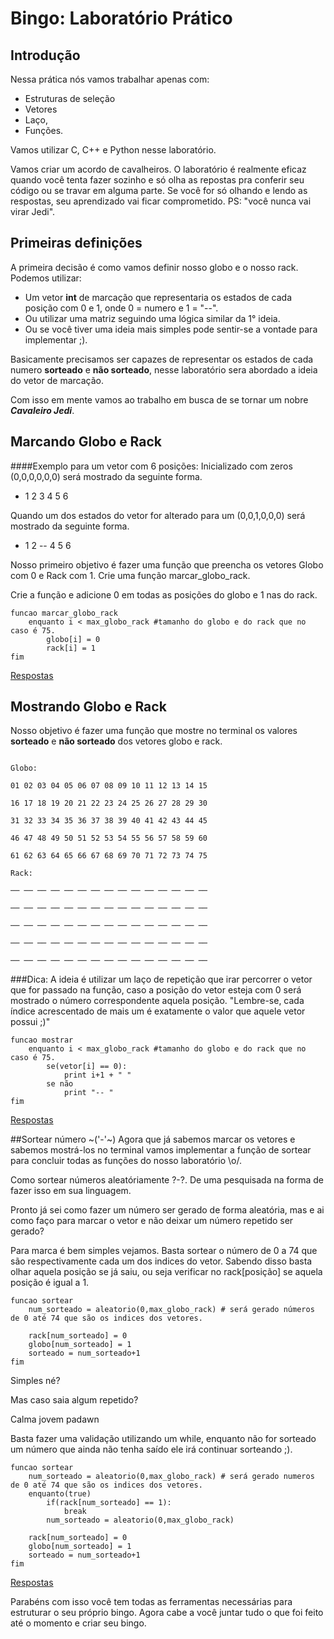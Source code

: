 # Bingo: Laboratório Prático

## Introdução
Nessa prática nós vamos trabalhar apenas com:

- Estruturas de seleção
- Vetores
- Laço,
- Funções.

Vamos utilizar C, C++ e Python nesse laboratório.

Vamos criar um acordo de cavalheiros. O laboratório é realmente eficaz quando você tenta fazer sozinho e só olha as repostas pra conferir seu código ou se travar em alguma parte. Se você for só olhando e lendo as respostas, seu aprendizado vai ficar comprometido. PS: "você nunca vai virar Jedi".


## Primeiras definições

A primeira decisão é como vamos definir nosso globo e o nosso rack. Podemos utilizar:

- Um vetor **int** de marcação que representaria os estados de cada posição com 0 e 1, onde 0 = numero e 1 = "--".
- Ou utilizar uma matriz seguindo uma lógica similar da 1° ideia.
- Ou se você tiver uma ideia mais simples pode sentir-se a vontade para implementar ;).

Basicamente precisamos ser capazes de representar os estados de cada numero **sorteado** e **não sorteado**, nesse laboratório sera abordado a ideia do vetor de marcação.

Com isso em mente vamos ao trabalho em busca de se tornar um nobre ***Cavaleiro Jedi***.


## Marcando Globo e Rack

####Exemplo para um vetor com 6 posições:
Inicializado com zeros (0,0,0,0,0,0) será mostrado da seguinte forma.
- 1 2 3 4 5 6

Quando um dos estados do vetor for alterado para um (0,0,1,0,0,0) será mostrado da seguinte forma.
- 1 2 -- 4 5 6


Nosso primeiro objetivo é fazer uma função que preencha os vetores Globo com 0 e Rack com 1. Crie uma função marcar_globo_rack.

Crie a função e adicione 0 em todas as posições do globo e 1 nas do rack.

```
funcao marcar_globo_rack
	enquanto i < max_globo_rack #tamanho do globo e do rack que no caso é 75.
		globo[i] = 0
		rack[i] = 1
fim
```

[Respostas](anexos/marcar.md)

## Mostrando Globo e Rack
Nosso objetivo é fazer uma função que mostre no terminal os valores **sorteado** e **não sorteado** dos vetores globo e rack.

```

Globo:

01 02 03 04 05 06 07 08 09 10 11 12 13 14 15

16 17 18 19 20 21 22 23 24 25 26 27 28 29 30

31 32 33 34 35 36 37 38 39 40 41 42 43 44 45

46 47 48 49 50 51 52 53 54 55 56 57 58 59 60

61 62 63 64 65 66 67 68 69 70 71 72 73 74 75

Rack:

── ── ── ── ── ── ── ── ── ── ── ── ── ── ──

── ── ── ── ── ── ── ── ── ── ── ── ── ── ──

── ── ── ── ── ── ── ── ── ── ── ── ── ── ──

── ── ── ── ── ── ── ── ── ── ── ── ── ── ──

── ── ── ── ── ── ── ── ── ── ── ── ── ── ──
```


###Dica:
A ideia é utilizar um laço de repetição que irar percorrer o vetor que for passado na função, caso a posição do vetor esteja com 0 será mostrado o número correspondente aquela posição. "Lembre-se, cada índice acrescentado de mais um é exatamente o valor que aquele vetor possui ;)"


```
funcao mostrar
	enquanto i < max_globo_rack #tamanho do globo e do rack que no caso é 75.
		se(vetor[i] == 0):
			print i+1 + " "
		se não
			print "-- "
fim
```

[Respostas](anexos/mostrar.md)

##Sortear número ~('-'~)
Agora que já sabemos marcar os vetores e sabemos mostrá-los no terminal vamos implementar a função de sortear para concluir todas as funções do nosso laboratório \o/.

Como sortear números aleatóriamente ?-?. De uma pesquisada na forma de fazer isso em sua linguagem.

Pronto já sei como fazer um número ser gerado de forma aleatória, mas e ai como faço para marcar o vetor e não deixar um número repetido ser gerado?

Para marca é bem simples vejamos. Basta sortear o número de 0 a 74 que são respectivamente cada um dos indices do vetor. Sabendo disso basta olhar aquela posição se já saiu, ou seja verificar no rack[posição] se aquela posição é igual a 1.

```
funcao sortear
	num_sorteado = aleatorio(0,max_globo_rack) # será gerado números de 0 até 74 que são os indices dos vetores.

	rack[num_sorteado] = 0
	globo[num_sorteado] = 1
	sorteado = num_sorteado+1
fim
```
Simples né?

Mas caso saia algum repetido?

Calma jovem padawn

Basta fazer uma validação utilizando um while, enquanto não for sorteado um número que ainda não tenha saído ele irá continuar sorteando ;).

```
funcao sortear
	num_sorteado = aleatorio(0,max_globo_rack) # será gerado numeros de 0 até 74 que são os indices dos vetores.
	enquanto(true)
		if(rack[num_sorteado] == 1):
			break
		num_sorteado = aleatorio(0,max_globo_rack)

	rack[num_sorteado] = 0
	globo[num_sorteado] = 1
	sorteado = num_sorteado+1
fim
```

[Respostas](anexos/sortear.md)

Parabéns com isso você tem todas as ferramentas necessárias para estruturar o seu próprio bingo. Agora cabe a você juntar tudo o que foi feito até o momento e criar seu bingo.
